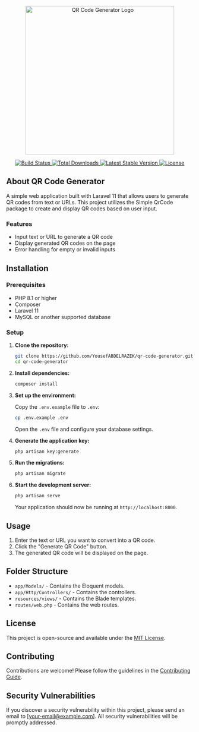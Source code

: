 <p align="center">
  <a href="https://github.com/YousefABDELRAZEK/qr-code-generator" target="_blank">
    <img src="https://your-image-url.com/qr-code-logo.svg" width="400" alt="QR Code Generator Logo">
  </a>
</p>

<p align="center">
  <a href="https://github.com/YousefABDELRAZEK/qr-code-generator/actions">
    <img src="https://github.com/YousefABDELRAZEK/qr-code-generator/workflows/tests/badge.svg" alt="Build Status">
  </a>
  <a href="https://packagist.org/packages/YousefABDELRAZEK/qr-code-generator">
    <img src="https://img.shields.io/packagist/dt/YousefABDELRAZEK/qr-code-generator" alt="Total Downloads">
  </a>
  <a href="https://packagist.org/packages/YousefABDELRAZEK/qr-code-generator">
    <img src="https://img.shields.io/packagist/v/YousefABDELRAZEK/qr-code-generator" alt="Latest Stable Version">
  </a>
  <a href="https://packagist.org/packages/YousefABDELRAZEK/qr-code-generator">
    <img src="https://img.shields.io/packagist/l/YousefABDELRAZEK/qr-code-generator" alt="License">
  </a>
</p>

## About QR Code Generator

A simple web application built with Laravel 11 that allows users to generate QR codes from text or URLs. This project utilizes the Simple QrCode package to create and display QR codes based on user input.

### Features

- Input text or URL to generate a QR code
- Display generated QR codes on the page
- Error handling for empty or invalid inputs

## Installation

### Prerequisites

- PHP 8.1 or higher
- Composer
- Laravel 11
- MySQL or another supported database

### Setup

1. **Clone the repository:**

    ```bash
    git clone https://github.com/YousefABDELRAZEK/qr-code-generator.git
    cd qr-code-generator
    ```

2. **Install dependencies:**

    ```bash
    composer install
    ```

3. **Set up the environment:**

    Copy the `.env.example` file to `.env`:

    ```bash
    cp .env.example .env
    ```

    Open the `.env` file and configure your database settings.

4. **Generate the application key:**

    ```bash
    php artisan key:generate
    ```

5. **Run the migrations:**

    ```bash
    php artisan migrate
    ```

6. **Start the development server:**

    ```bash
    php artisan serve
    ```

    Your application should now be running at `http://localhost:8000`.

## Usage

1. Enter the text or URL you want to convert into a QR code.
2. Click the "Generate QR Code" button.
3. The generated QR code will be displayed on the page.

## Folder Structure

- `app/Models/` - Contains the Eloquent models.
- `app/Http/Controllers/` - Contains the controllers.
- `resources/views/` - Contains the Blade templates.
- `routes/web.php` - Contains the web routes.

## License

This project is open-source and available under the [MIT License](LICENSE).

## Contributing

Contributions are welcome! Please follow the guidelines in the [Contributing Guide](CONTRIBUTING.md).

## Security Vulnerabilities

If you discover a security vulnerability within this project, please send an email to [your-email@example.com]. All security vulnerabilities will be promptly addressed.
